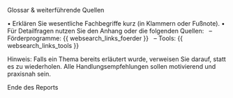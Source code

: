 Glossar & weiterführende Quellen

• Erklären Sie wesentliche Fachbegriffe kurz (in Klammern oder Fußnote).
• Für Detailfragen nutzen Sie den Anhang oder die folgenden Quellen:
  – Förderprogramme: {{ websearch_links_foerder }}
  – Tools: {{ websearch_links_tools }}

Hinweis: Falls ein Thema bereits erläutert wurde, verweisen Sie darauf, statt es zu wiederholen.
Alle Handlungsempfehlungen sollen motivierend und praxisnah sein.

Ende des Reports